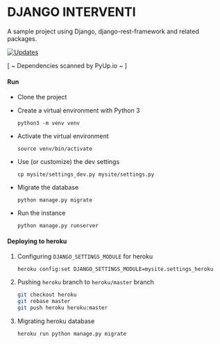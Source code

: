 # DJANGO INTERVENTI

A sample project using Django, django-rest-framework and related packages.


[![Updates](https://pyup.io/repos/github/dennybiasiolli/django-interventi/shield.svg)](https://pyup.io/repos/github/dennybiasiolli/django-interventi/)

[ ~ Dependencies scanned by PyUp.io ~ ]


#### Run

- Clone the project

- Create a virtual environment with Python 3

    `python3 -m venv venv`

- Activate the virtual environment

    `source venv/bin/activate`

- Use (or customize) the dev settings

    `cp mysite/settings_dev.py mysite/settings.py`

- Migrate the database

    `python manage.py migrate`

- Run the instance

    `python manage.py runserver`


#### Deploying to heroku

1. Configuring `DJANGO_SETTINGS_MODULE` for heroku

    `heroku config:set DJANGO_SETTINGS_MODULE=mysite.settings_heroku`

2. Pushing `heroku` branch to `heroku/master` branch

    ```sh
    git checkout heroku
    git rebase master
    git push heroku heroku:master
    ```

3. Migrating heroku database

    ```sh
    heroku run python manage.py migrate
    ```
